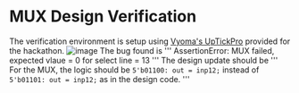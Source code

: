 # MUX Design Verification
The verification environment is setup using [Vyoma's UpTickPro](https://vyomasystems.com) provided for the hackathon.
![image](https://user-images.githubusercontent.com/16399079/181467080-eeef2b92-83e4-4c00-98b9-0b3b5827a140.png)
The bug found is
'''
AssertionError: MUX failed, expected vlaue = 0 for select line = 13
'''
The design update should be
'''
For the MUX, the logic should be ``5'b01100: out = inp12;`` instead of ``5'b01101: out = inp12;`` as in the design code.
'''

